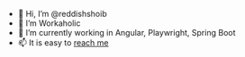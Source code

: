 - 👋 Hi, I’m @reddishshoib
- 👀 I’m Workaholic
- 🌱 I’m currently working in Angular, Playwright, Spring Boot 
- 📫 It is easy to [reach me](https://www.linkedin.com/in/reddish-shoib/)

<!---
reddishshoib/reddishshoib is a ✨ special ✨ repository because its `README.md` (this file) appears on your GitHub profile.
You can click the Preview link to take a look at your changes.
--->
